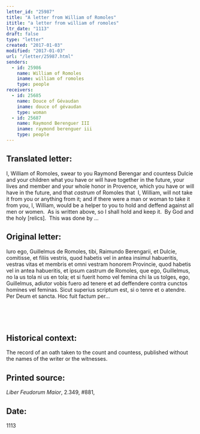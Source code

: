```yaml
---
letter_id: "25987"
title: "A letter from William of Romoles"
ititle: "a letter from william of romoles"
ltr_date: "1113"
draft: false
type: "letter"
created: "2017-01-03"
modified: "2017-01-03"
url: "/letter/25987.html"
senders:
  - id: 25986
    name: William of Romoles
    iname: william of romoles
    type: people
receivers:
  - id: 25685
    name: Douce of Gévaudan
    iname: douce of gévaudan
    type: woman
  - id: 25687
    name: Raymond Berenguer III
    iname: raymond berenguer iii
    type: people
---
```

<h2> Translated letter:</h2><p class="Bodytext41">I, William of Romoles, swear to you Raymond Berengar and countess Dulcie and your children what you have or will have together in the future, your lives and member and your whole honor in Provence, which you have or will have in the future, and that <em>castrum</em> of Romoles that&nbsp; I, William, will not take it from you or anything from it; and if there were a man or woman to take it from you, I, William, would be a helper to you to hold and deffend against all men or women.&nbsp; As is written above, so I shall hold and keep it.&nbsp; By God and the holy [relics].&nbsp; This was done by …<span></span></p><h2 class="mt-4"> Original letter:</h2><p>Iuro ego, Guillelmus de Romoles, tibi, Raimundo Berengarii, et Dulcie, comitisse, et filiis vestris, quod habetis vel in antea insimul habue­ritis, vestras vitas et membris et omni vestram honorem Provincie, quod habetis vel in antea habueritis, et ipsum castrum de Romoles, que ego, Guillelmus, no la us tola ni us en tola; et si fuerit homo vel femina chi la us tolges, ego, Guillelmus, adiutor vobis fuero ad tenere et ad deffen­dere contra cunctos homines vel feminas. Sicut superius scriptum est, si o tenre et o atendre. Per Deum et sancta. Hoc fuit factum per...</p><p>&nbsp;</p><p class="Bodytext31">&nbsp;</p><h2 class="mt-4"> Historical context:</h2><p>The record of an oath taken to the count and countess, published without the names of the writer or the witnesses. &nbsp;</p><h2 class="mt-4"> Printed source:</h2><p><em>Liber Feudorum Maior</em>, 2.349, #881,</p><h2 class="mt-4"> Date:</h2>1113